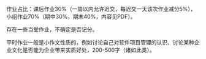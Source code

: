 作业占比：课后作业30%（一周以内允许迟交，每迟交一天该次作业减分5%），小组作业70%（期中30%，期末40%，内容见PDF）。

存在一些当堂作业，不确定是否记分。

平时作业一般是小作文性质的，例如讨论自己对软件项目管理的认识、讨论某种企业文化是否能为企业带来实质好处，200-500字（诸如此类）。
